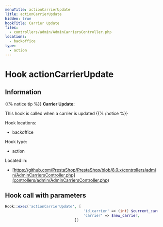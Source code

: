```yaml
---
menuTitle: actionCarrierUpdate
Title: actionCarrierUpdate
hidden: true
hookTitle: Carrier Update
files:
  - controllers/admin/AdminCarriersController.php
locations:
  - backoffice
type:
  - action
---
```


# Hook actionCarrierUpdate

## Information

{{% notice tip %}}
**Carrier Update:** 

This hook is called when a carrier is updated
{{% /notice %}}

Hook locations: 
  - backoffice

Hook type: 
  - action

Located in: 
  - [https://github.com/PrestaShop/PrestaShop/blob/8.0.x/controllers/admin/AdminCarriersController.php](controllers/admin/AdminCarriersController.php)

## Hook call with parameters

```php
Hook::exec('actionCarrierUpdate', [
                                    'id_carrier' => (int) $current_carrier->id,
                                    'carrier' => $new_carrier,
                                ])
```